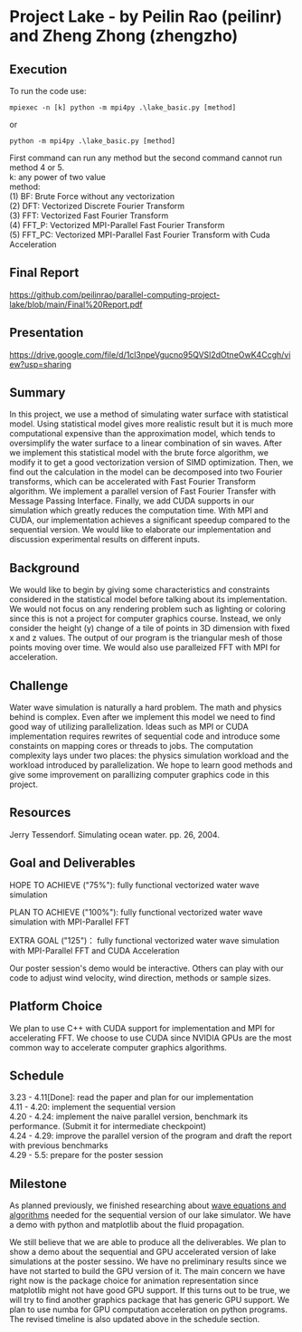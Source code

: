 # Project Lake - by Peilin Rao (peilinr) and Zheng Zhong (zhengzho)

## Execution

To run the code use:  

    mpiexec -n [k] python -m mpi4py .\lake_basic.py [method]
or 

    python -m mpi4py .\lake_basic.py [method]

First command can run any method but the second command cannot run method 4 or 5.  
k: any power of two value  
method:  
(1) BF: Brute Force without any vectorization  
(2) DFT: Vectorized Discrete Fourier Transform  
(3) FFT: Vectorized Fast Fourier Transform  
(4) FFT_P: Vectorized MPI-Parallel Fast Fourier Transform  
(5) FFT_PC: Vectorized MPI-Parallel Fast Fourier Transform with Cuda Acceleration  

## Final Report
https://github.com/peilinrao/parallel-computing-project-lake/blob/main/Final%20Report.pdf

## Presentation

https://drive.google.com/file/d/1cl3npeVgucno95QVSl2dOtneOwK4Ccgh/view?usp=sharing

## Summary
In this project, we use a method of simulating water surface with statistical model.
Using statistical model gives more realistic result but it is much more computational expensive than
the approximation model, which tends to oversimplify the water surface to a linear combination of
sin waves. After we implement this statistical model with the brute force algorithm, we modify it
to get a good vectorization version of SIMD optimization. Then, we find out the calculation in the
model can be decomposed into two Fourier transforms, which can be accelerated with Fast Fourier
Transform algorithm. We implement a parallel version of Fast Fourier Transfer with Message Passing
Interface. Finally, we add CUDA supports in our simulation which greatly reduces the computation
time. With MPI and CUDA, our implementation achieves a significant speedup compared to the
sequential version. We would like to elaborate our implementation and discussion experimental
results on different inputs. 

## Background
We would like to begin by giving some characteristics and constraints considered in the statistical
model before talking about its implementation. We would not focus on any rendering problem such as lighting or
coloring since this is not a project for computer graphics course. Instead, we only consider the height
(y) change of a tile of points in 3D dimension with fixed x and z values. The output of our program is
the triangular mesh of those points moving over time. We would also use paralleized FFT with MPI for 
acceleration.

## Challenge
Water wave simulation is naturally a hard problem. The math and physics behind is complex. Even after
we implement this model we need to find good way of utilizing parallelization. Ideas such as MPI or 
CUDA implementation requires rewrites of sequential code and introduce some constaints on mapping cores
or threads to jobs. The computation complexity lays under two places: the physics simulation workload and
the workload introduced by parallelization. We hope to learn good methods and give some improvement on
parallizing computer graphics code in this project.

## Resources
Jerry Tessendorf. Simulating ocean water. pp. 26, 2004.

## Goal and Deliverables

HOPE TO ACHIEVE ("75%"): fully functional vectorized water wave simulation

PLAN TO ACHIEVE ("100%"): fully functional vectorized water wave simulation with MPI-Parallel FFT

EXTRA GOAL ("125")： fully functional vectorized water wave simulation with MPI-Parallel FFT and CUDA Acceleration

Our poster session's demo would be interactive. Others can play with our code to adjust wind velocity, wind direction, methods or sample sizes. 

## Platform Choice
We plan to use C++ with CUDA support for implementation and MPI for accelerating FFT. We choose to use CUDA since NVIDIA GPUs are the most common way to accelerate computer graphics algorithms.

## Schedule
3.23 - 4.11[Done]: read the paper and plan for our implementation <br />
4.11 - 4.20: implement the sequential version <br />
4.20 - 4.24: implement the naive parallel version, benchmark its performance. (Submit it for intermediate checkpoint) <br />
4.24 - 4.29: improve the parallel version of the program and draft the report with previous benchmarks <br />
4.29 - 5.5: prepare for the poster session 


## Milestone
As planned previously, we finished researching about [wave equations and algorithms](http://www.coastalwiki.org/wiki/Shallow-water_wave_theory#Derivation_of_the_Airy_Wave_equations) needed for the sequential version of our lake simulator. We have a demo with python and matplotlib about the fluid propagation.

We still believe that we are able to produce all the deliverables. We plan to show a demo about the sequential and GPU accelerated version of lake simulations at the poster sessino. We have no preliminary results since we have not started to build the GPU version of it. The main concern we have right now is the package choice for animation representation since matplotlib might not have good GPU support. If this turns out to be true, we will try to find another graphics package that has generic GPU support. We plan to use numba for GPU computation acceleration on python programs. The revised timeline is also updated above in the schedule section.
